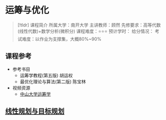# 运筹与优化


> [!tldr] 课程简介
> 所属大学：南开大学
> 主讲教师：顾然
> 先修要求：高等代数(线性代数)+数学分析(微积分)
> 课程难度：⭐⭐⭐
> 预计学时：
> 给分情况：
> 考试难度：以作业为支撑集，大概80%~90%

## 课程参考

+ 参考书目
	+ 运筹学教程(第五版) 胡运权
	+ 最优化理论与算法(第二版) 陈宝林
+ 视频资源
	+ [中山大学运筹学](https://www.bilibili.com/list/watchlater?oid=335337529&bvid=BV1Uw411f7WM&spm_id_from=333.1007.top_right_bar_window_view_later.content.click)

## [线性规划与目标规划](\线性规划与目标规划)

















